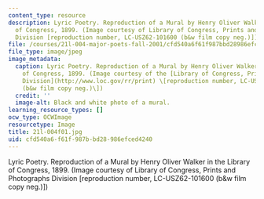 ```yaml
---
content_type: resource
description: Lyric Poetry. Reproduction of a Mural by Henry Oliver Walker in the Library
  of Congress, 1899. (Image courtesy of Library of Congress, Prints and Photographs
  Division [reproduction number, LC-USZ62-101600 (b&w film copy neg.)])
file: /courses/21l-004-major-poets-fall-2001/cfd540a6f61f987bbd28986efced4240_21l-004f01.jpg
file_type: image/jpeg
image_metadata:
  caption: Lyric Poetry. Reproduction of a Mural by Henry Oliver Walker in the Library
    of Congress, 1899. (Image courtesy of the [Library of Congress, Prints and Photographs
    Division](http://www.loc.gov/rr/print) \[reproduction number, LC-USZ62-101600
    (b&w film copy neg.)\])
  credit: ''
  image-alt: Black and white photo of a mural.
learning_resource_types: []
ocw_type: OCWImage
resourcetype: Image
title: 21l-004f01.jpg
uid: cfd540a6-f61f-987b-bd28-986efced4240
---
```

Lyric Poetry. Reproduction of a Mural by Henry Oliver Walker in the Library of Congress, 1899. (Image courtesy of Library of Congress, Prints and Photographs Division [reproduction number, LC-USZ62-101600 (b&w film copy neg.)])